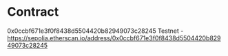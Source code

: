 # Contract

0x0ccbf671e3f0f8438d5504420b82949073c28245
Testnet - https://sepolia.etherscan.io/address/0x0ccbf671e3f0f8438d5504420b82949073c28245

